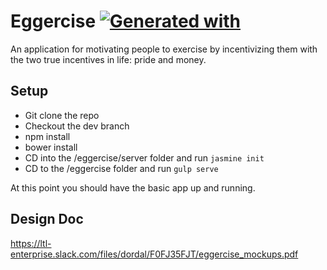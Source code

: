 # Eggercise [![Generated with](https://img.shields.io/badge/generated%20with-bangular-blue.svg?style=flat-square)](https://github.com/42Zavattas/generator-bangular)

An application for motivating people to exercise by incentivizing them with the two true incentives in life: pride and money. 
## Setup

* Git clone the repo
* Checkout the dev branch
* npm install
* bower install
* CD into the /eggercise/server folder and run `jasmine init`
* CD to the /eggercise folder and run `gulp serve`

At this point you should have the basic app up and running.

## Design Doc

https://ltl-enterprise.slack.com/files/dordal/F0FJ35FJT/eggercise_mockups.pdf
